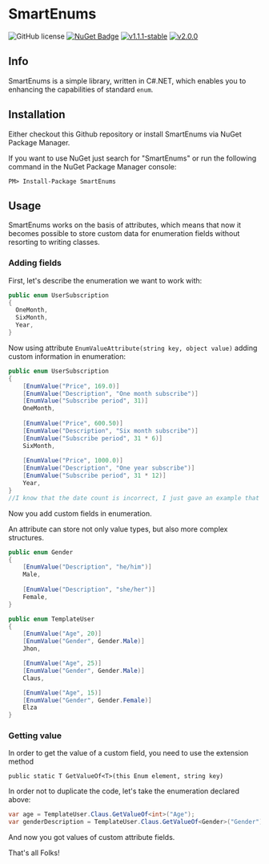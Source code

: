# SmartEnums 
![GitHub license](https://img.shields.io/badge/license-MIT-blue.svg)
[![NuGet Badge](https://buildstats.info/nuget/SmartEnums)](https://www.nuget.org/packages/SmartEnums/)
[![v1.1.1-stable](https://github.com/ClausStolz/SmartEnums/actions/workflows/master.yml/badge.svg)](https://github.com/ClausStolz/SmartEnums/actions/workflows/master.yml)
[![v2.0.0](https://github.com/ClausStolz/SmartEnums/actions/workflows/v2.0.0.yml/badge.svg)](https://github.com/ClausStolz/SmartEnums/actions/workflows/v2.0.0.yml)

## Info
SmartEnums is a simple library, written in C#.NET, which enables you to enhancing the capabilities of standard `enum`.

## Installation
Either checkout this Github repository or install SmartEnums via NuGet Package Manager. 

If you want to use NuGet just search for "SmartEnums" or run the following command in the NuGet Package Manager console:

`PM> Install-Package SmartEnums`

## Usage
SmartEnums works on the basis of attributes, which means that now it becomes possible to store custom data for enumeration fields without resorting to writing classes.


### Adding fields
First, let's describe the enumeration we want to work with:
```csharp
public enum UserSubscription
{
  OneMonth,
  SixMonth, 
  Year,
}
```
Now using attribute `EnumValueAttribute(string key, object value)` adding custom information in enumeration:
```csharp
public enum UserSubscription
{
    [EnumValue("Price", 169.0)]
    [EnumValue("Description", "One month subscribe")]
    [EnumValue("Subscribe period", 31)]
    OneMonth,
    
    [EnumValue("Price", 600.50)]
    [EnumValue("Description", "Six month subscribe")]
    [EnumValue("Subscribe period", 31 * 6)]
    SixMonth, 
    
    [EnumValue("Price", 1000.0)]
    [EnumValue("Description", "One year subscribe")]
    [EnumValue("Subscribe period", 31 * 12)]
    Year,
}
//I know that the date count is incorrect, I just gave an example that you can store any data
```
Now you add custom fields in enumeration.


An attribute can store not only value types, but also more complex structures.
```csharp
public enum Gender
{
    [EnumValue("Description", "he/him")]
    Male,
    
    [EnumValue("Description", "she/her")]
    Female,
}

public enum TemplateUser
{
    [EnumValue("Age", 20)]
    [EnumValue("Gender", Gender.Male)]
    Jhon,

    [EnumValue("Age", 25)]
    [EnumValue("Gender", Gender.Male)]
    Claus,

    [EnumValue("Age", 15)]
    [EnumValue("Gender", Gender.Female)]
    Elza
}
```

### Getting value
In order to get the value of a custom field, you need to use the extension method 

`public static T GetValueOf<T>(this Enum element, string key)`

In order not to duplicate the code, let's take the enumeration declared above:
```csharp
var age = TemplateUser.Claus.GetValueOf<int>("Age");
var genderDescription = TemplateUser.Claus.GetValueOf<Gender>("Gender").GetValueOf<string>("Description");
```
And now you got values of custom attribute fields.


That's all Folks!
